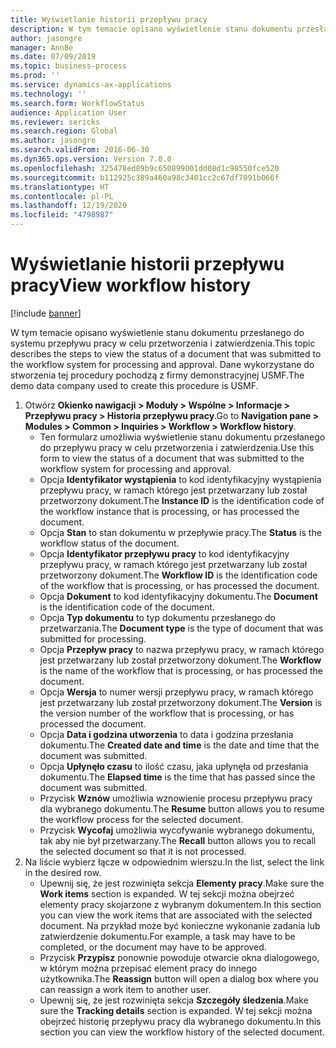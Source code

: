 ```yaml
---
title: Wyświetlanie historii przepływu pracy
description: W tym temacie opisano wyświetlenie stanu dokumentu przesłanego do systemu przepływu pracy w celu przetworzenia i zatwierdzenia.
author: jasongre
manager: AnnBe
ms.date: 07/09/2019
ms.topic: business-process
ms.prod: ''
ms.service: dynamics-ax-applications
ms.technology: ''
ms.search.form: WorkflowStatus
audience: Application User
ms.reviewer: sericks
ms.search.region: Global
ms.author: jasongre
ms.search.validFrom: 2016-06-30
ms.dyn365.ops.version: Version 7.0.0
ms.openlocfilehash: 325478ed89b9c650899001dd08d1c98550fce520
ms.sourcegitcommit: b112925c389a460a98c3401cc2c67df7091b066f
ms.translationtype: HT
ms.contentlocale: pl-PL
ms.lasthandoff: 12/19/2020
ms.locfileid: "4798987"
---
```

# <a name="view-workflow-history"></a><span data-ttu-id="18694-103">Wyświetlanie historii przepływu pracy</span><span class="sxs-lookup"><span data-stu-id="18694-103">View workflow history</span></span>

[!include [banner](../../includes/banner.md)]

<span data-ttu-id="18694-104">W tym temacie opisano wyświetlenie stanu dokumentu przesłanego do systemu przepływu pracy w celu przetworzenia i zatwierdzenia.</span><span class="sxs-lookup"><span data-stu-id="18694-104">This topic describes the steps to view the status of a document that was submitted to the workflow system for processing and approval.</span></span> <span data-ttu-id="18694-105">Dane wykorzystane do stworzenia tej procedury pochodzą z firmy demonstracyjnej USMF.</span><span class="sxs-lookup"><span data-stu-id="18694-105">The demo data company used to create this procedure is USMF.</span></span>

1. <span data-ttu-id="18694-106">Otwórz **Okienko nawigacji > Moduły > Wspólne > Informacje > Przepływu pracy > Historia przepływu pracy**.</span><span class="sxs-lookup"><span data-stu-id="18694-106">Go to **Navigation pane > Modules > Common > Inquiries > Workflow > Workflow history**.</span></span>
    - <span data-ttu-id="18694-107">Ten formularz umożliwia wyświetlenie stanu dokumentu przesłanego do przepływu pracy w celu przetworzenia i zatwierdzenia.</span><span class="sxs-lookup"><span data-stu-id="18694-107">Use this form to view the status of a document that was submitted to the workflow system for processing and approval.</span></span>  
    - <span data-ttu-id="18694-108">Opcja **Identyfikator wystąpienia** to kod identyfikacyjny wystąpienia przepływu pracy, w ramach którego jest przetwarzany lub został przetworzony dokument.</span><span class="sxs-lookup"><span data-stu-id="18694-108">The **Instance ID** is the identification code of the workflow instance that is processing, or has processed the document.</span></span>  
    - <span data-ttu-id="18694-109">Opcja **Stan** to stan dokumentu w przepływie pracy.</span><span class="sxs-lookup"><span data-stu-id="18694-109">The **Status** is the workflow status of the document.</span></span>  
    - <span data-ttu-id="18694-110">Opcja **Identyfikator przepływu pracy** to kod identyfikacyjny przepływu pracy, w ramach którego jest przetwarzany lub został przetworzony dokument.</span><span class="sxs-lookup"><span data-stu-id="18694-110">The **Workflow ID** is the identification code of the workflow that is processing, or has processed the document.</span></span>  
    - <span data-ttu-id="18694-111">Opcja **Dokument** to kod identyfikacyjny dokumentu.</span><span class="sxs-lookup"><span data-stu-id="18694-111">The **Document** is the identification code of the document.</span></span>  
    - <span data-ttu-id="18694-112">Opcja **Typ dokumentu** to typ dokumentu przesłanego do przetwarzania.</span><span class="sxs-lookup"><span data-stu-id="18694-112">The **Document type** is the type of document that was submitted for processing.</span></span>  
    - <span data-ttu-id="18694-113">Opcja **Przepływ pracy** to nazwa przepływu pracy, w ramach którego jest przetwarzany lub został przetworzony dokument.</span><span class="sxs-lookup"><span data-stu-id="18694-113">The **Workflow** is the name of the workflow that is processing, or has processed the document.</span></span>  
    - <span data-ttu-id="18694-114">Opcja **Wersja** to numer wersji przepływu pracy, w ramach którego jest przetwarzany lub został przetworzony dokument.</span><span class="sxs-lookup"><span data-stu-id="18694-114">The **Version** is the version number of the workflow that is processing, or has processed the document.</span></span>  
    - <span data-ttu-id="18694-115">Opcja **Data i godzina utworzenia** to data i godzina przesłania dokumentu.</span><span class="sxs-lookup"><span data-stu-id="18694-115">The **Created date and time** is the date and time that the document was submitted.</span></span>  
    - <span data-ttu-id="18694-116">Opcja **Upłynęło czasu** to ilość czasu, jaka upłynęła od przesłania dokumentu.</span><span class="sxs-lookup"><span data-stu-id="18694-116">The **Elapsed time** is the time that has passed since the document was submitted.</span></span>  
    - <span data-ttu-id="18694-117">Przycisk **Wznów** umożliwia wznowienie procesu przepływu pracy dla wybranego dokumentu.</span><span class="sxs-lookup"><span data-stu-id="18694-117">The **Resume** button allows you to resume the workflow process for the selected document.</span></span>  
    - <span data-ttu-id="18694-118">Przycisk **Wycofaj** umożliwia wycofywanie wybranego dokumentu, tak aby nie był przetwarzany.</span><span class="sxs-lookup"><span data-stu-id="18694-118">The **Recall** button allows you to recall the selected document so that it is not processed.</span></span>   
2. <span data-ttu-id="18694-119">Na liście wybierz łącze w odpowiednim wierszu.</span><span class="sxs-lookup"><span data-stu-id="18694-119">In the list, select the link in the desired row.</span></span>
    - <span data-ttu-id="18694-120">Upewnij się, że jest rozwinięta sekcja **Elementy pracy**.</span><span class="sxs-lookup"><span data-stu-id="18694-120">Make sure the **Work items** section is expanded.</span></span> <span data-ttu-id="18694-121">W tej sekcji można obejrzeć elementy pracy skojarzone z wybranym dokumentem.</span><span class="sxs-lookup"><span data-stu-id="18694-121">In this section you can view the work items that are associated with the selected document.</span></span> <span data-ttu-id="18694-122">Na przykład może być konieczne wykonanie zadania lub zatwierdzenie dokumentu.</span><span class="sxs-lookup"><span data-stu-id="18694-122">For example, a task may have to be completed, or the document may have to be approved.</span></span>  
    - <span data-ttu-id="18694-123">Przycisk **Przypisz** ponownie powoduje otwarcie okna dialogowego, w którym można przepisać element pracy do innego użytkownika.</span><span class="sxs-lookup"><span data-stu-id="18694-123">The **Reassign** button will open a dialog box where you can reassign a work item to another user.</span></span>  
    - <span data-ttu-id="18694-124">Upewnij się, że jest rozwinięta sekcja **Szczegóły śledzenia**.</span><span class="sxs-lookup"><span data-stu-id="18694-124">Make sure the **Tracking details** section is expanded.</span></span> <span data-ttu-id="18694-125">W tej sekcji można obejrzeć historię przepływu pracy dla wybranego dokumentu.</span><span class="sxs-lookup"><span data-stu-id="18694-125">In this section you can view the workflow history of the selected document.</span></span>  

